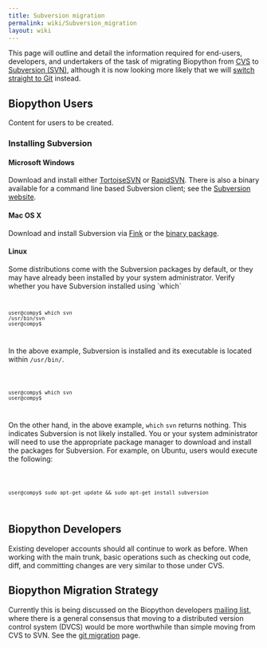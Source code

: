 ```yaml
---
title: Subversion migration
permalink: wiki/Subversion_migration
layout: wiki
---
```


This page will outline and detail the information required for
end-users, developers, and undertakers of the task of migrating
Biopython from [CVS](CVS "wikilink") to [Subversion
(SVN)](SVN "wikilink"), although it is now looking more likely that we
will [switch straight to Git](GitMigration "wikilink") instead.

Biopython Users
---------------

Content for users to be created.

### Installing Subversion

#### Microsoft Windows

Download and install either
[TortoiseSVN](http://tortoisesvn.tigris.org/) or
[RapidSVN](http://www.rapidsvn.org/). There is also a binary available
for a command line based Subversion client; see the [Subversion
website](http://subversion.tigris.org/project_packages.html#binary-packages).

#### Mac OS X

Download and install Subversion via [Fink](http://fink.sourceforge.net/)
or the [binary
package](http://subversion.tigris.org/project_packages.html#binary-packages).

#### Linux

Some distributions come with the Subversion packages by default, or they
may have already been installed by your system administrator. Verify
whether you have Subversion installed using \`which\` <code>

    user@compy$ which svn
    /usr/bin/svn
    user@compy$ 

</code>

In the above example, Subversion is installed and its executable is
located within `/usr/bin/`.

<code>

    user@compy$ which svn
    user@compy$ 

</code>

On the other hand, in the above example, `which` `svn` returns nothing.
This indicates Subversion is not likely installed. You or your system
administrator will need to use the appropriate package manager to
download and install the packages for Subversion. For example, on
Ubuntu, users would execute the following:

<code>

    user@compy$ sudo apt-get update && sudo apt-get install subversion

</code>

Biopython Developers
--------------------

Existing developer accounts should all continue to work as before. When
working with the main trunk, basic operations such as checking out code,
diff, and committing changes are very similar to those under CVS.

Biopython Migration Strategy
----------------------------

Currently this is being discussed on the Biopython developers [mailing
list](Mailing_lists "wikilink"), where there is a general consensus that
moving to a distributed version control system (DVCS) would be more
worthwhile than simple moving from CVS to SVN. See the [git
migration](GitMigration "wikilink") page.
